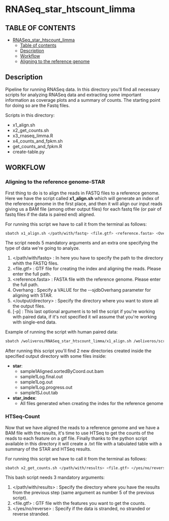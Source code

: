 # RNASeq_star_htscount_limma


## **TABLE OF CONTENTS**

<!-- TOC depthFrom:1 depthTo:6 withLinks:1 updateOnSave:1 orderedList:0 -->
- [RNASeq_star_htscount_limma](#RNASeq_star_htscount_limma)
  - [Table of contents](#table-of-contents)
  - [Description](#description)
  - [Workflow](#workflow)
   - [Aligning to the reference genome](#Aligning-to-the-reference-genome-star)
  

  
<!-- /TOC -->

## Description

Pipeline for running RNASeq data. In this directory you'll find all necessary scripts for analyzing RNASeq data and extracting some important information as coverage plots and a summary of counts. The starting point for doing so are the Fastq files. 

Scripts in this directory: 
* x1_align.sh
* x2_get_counts.sh
* x3_rnaseq_limma.R
* x4_counts_and_fpkm.sh
* get_counts_and_fpkm.R
* create-table.py

## WORKFLOW

### Aligning to the reference genome-STAR
First thing to do is to align the reads in FASTQ files to a reference genome. Here we have the script called **x1_align.sh** which will generate an index of the reference genome in the first place, and then it will align our input reads giving us a BAM file (among other output files) for each fastq file (or pair of fastq files if the data is paired end) aligned. 

For running this script we have to call it from the terminal as follows: 
```bash
sbatch x1_align.sh </path/with/fastq> <file.gtf> <reference.fasta> <Overhang> </output/directory> [-p]
```
The script needs 5 mandatory arguments and an extra one specifying the type of data we're going to analyze. 

1. </path/with/fastq> : In here you have to specify the path to the directory whith the FASTQ files. 
2. <file.gtf> : GTF file for creating the index and aligning the reads. Please enter the full path. 
3. <reference.fasta> : FASTA file with the reference genome. Please enter the full path. 
4. Overhang : Specify a VALUE for the --sjdbOverhang parameter for aligning with STAR.
5. </output/directory> : Specify the directory where you want to store all the output files. 
6. \[-p] : This last optional argument is to tell the script if you're working with paired data, if it's not specified it wil assume that you're working with single-end data.  

Example of running the script with human paired data: 
```bash 
sbatch /woliveros/RNASeq_star_htscount_limma/x1_align.sh /woliveros/scratch/Test_RNASeq /woliveros/scratch/Test_RNASeq/Schizosaccharomyces_pombe.ASM294v2.39.gtf /woliveros/scratch/Test_RNASeq/Schizosaccharomyces_pombe.ASM294v2.dna.toplevel.fa 49 /woliveros/scratch/Test_RNASeq/results2
```
After running this script you'll find 2 new directories created inside the specified output directory with some files inside: 
* **star**:
  * sample1Aligned.sortedByCoord.out.bam
  * sample1Log.final.out
  * sample1Log.out
  * sample1Log.progress.out
  * sample1SJ.out.tab
* **star_index**:
  * All files generated when creating the indes for the reference genome

### HTSeq-Count 
Now that we have aligned the reads to a reference genome and we have a BAM file with the results, it's time to use HTSeq to get the counts of the reads to each feature on a gtf file. Finally thanks to the python script available in this directory it will create a .txt file with a tabulated table with a summary of the STAR and HTSeq results. 

For running this script we have to call it from the terminal as follows: 
```bash 
sbatch x2_get_counts.sh </path/with/results> <file.gtf> </yes/no/reverse>
```
This bash script needs 3 mandatory arguments: 

1. </path/with/results> : Specify the directory where you have the results from the previous step (same argument as number 5 of the previous script). 
2. <file.gtf> : GTF file with the features you want to get the counts. 
3. </yes/no/reverse> : Specify if the data is stranded, no stranded or reverse stranded. 

